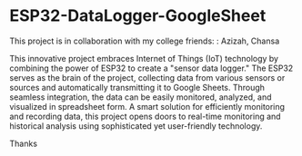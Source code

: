 # ESP32-DataLogger-GoogleSheet

This project is in collaboration with my college friends: : Azizah, Chansa


This innovative project embraces Internet of Things (IoT) technology by combining the power of ESP32 to create a "sensor data logger." The ESP32 serves as the brain of the project, collecting data from various sensors or sources and automatically transmitting it to Google Sheets.
Through seamless integration, the data can be easily monitored, analyzed, and visualized in spreadsheet form. A smart solution for efficiently monitoring and recording data, this project opens doors to real-time monitoring and historical analysis using sophisticated yet user-friendly technology.

Thanks